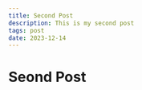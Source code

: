 ```yaml
---
title: Second Post
description: This is my second post
tags: post
date: 2023-12-14
---
```


# Seond Post